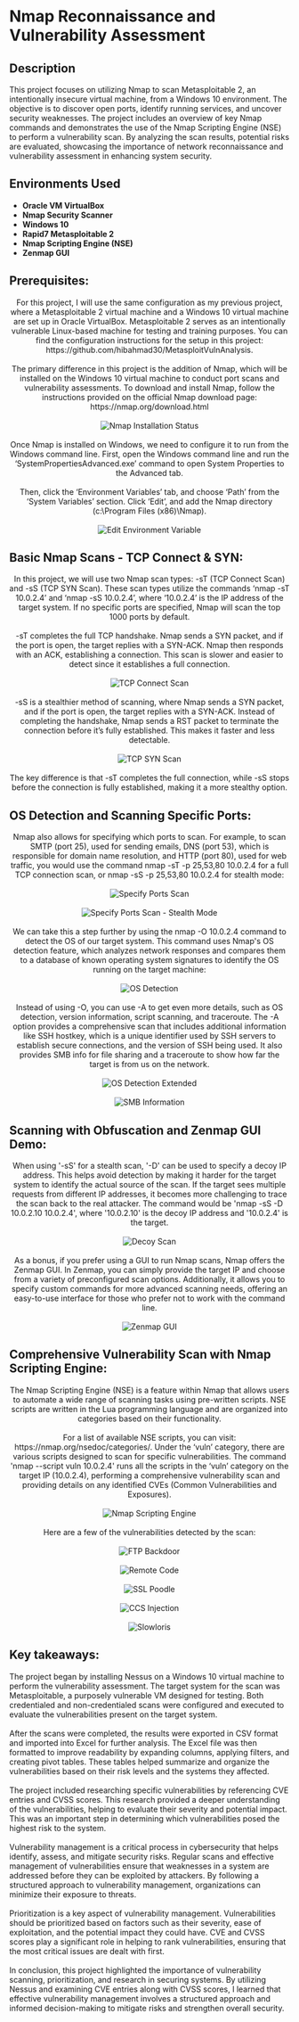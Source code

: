 <h1>Nmap Reconnaissance and Vulnerability Assessment</h1>

<h2>Description</h2>
This project focuses on utilizing Nmap to scan Metasploitable 2, an intentionally insecure virtual machine, from a Windows 10 environment. The objective is to discover open ports, identify running services, and uncover security weaknesses. The project includes an overview of key Nmap commands and demonstrates the use of the Nmap Scripting Engine (NSE) to perform a vulnerability scan. By analyzing the scan results, potential risks are evaluated, showcasing the importance of network reconnaissance and vulnerability assessment in enhancing system security.
<br />

<h2>Environments Used </h2>

- <b>Oracle VM VirtualBox</b>
- <b>Nmap Security Scanner</b>  
- <b>Windows 10</b>
- <b>Rapid7 Metasploitable 2</b>
- <b>Nmap Scripting Engine (NSE)</b>
- <b>Zenmap GUI</b> 

<h2>Prerequisites:</h2> 

<p align="center">
For this project, I will use the same configuration as my previous project, where a Metasploitable 2 virtual machine and a Windows 10 virtual machine are set up in Oracle VirtualBox. Metasploitable 2 serves as an intentionally vulnerable Linux-based machine for testing and training purposes. You can find the configuration instructions for the setup in this project: https://github.com/hibahmad30/MetasploitVulnAnalysis. 
 <br/> 
 <br/>
The primary difference in this project is the addition of Nmap, which will be installed on the Windows 10 virtual machine to conduct port scans and vulnerability assessments. To download and install Nmap, follow the instructions provided on the official Nmap download page: https://nmap.org/download.html 
 <br/> 
 <br/>
<img src="https://i.imgur.com/xs5FPLg.png" alt="Nmap Installation Status"/>
 <br/> 
 <br/>
Once Nmap is installed on Windows, we need to configure it to run from the Windows command line. First, open the Windows command line and run the ‘SystemPropertiesAdvanced.exe’ command to open System Properties to the Advanced tab. 
 <br/> 
 <br/>
Then, click the ‘Environment Variables’ tab, and choose ‘Path’ from the ‘System Variables’ section. Click ‘Edit’, and add the Nmap directory (c:\Program Files (x86)\Nmap).
 <br/> 
 <br/>
<img src="https://i.imgur.com/syFpMSg.png" alt="Edit Environment Variable"/>

<h2>Basic Nmap Scans - TCP Connect & SYN:</h2> 

<p align="center">
In this project, we will use two Nmap scan types: -sT (TCP Connect Scan) and -sS (TCP SYN Scan). These scan types utilize the commands ‘nmap -sT 10.0.2.4’ and ‘nmap -sS 10.0.2.4’, where ‘10.0.2.4’ is the IP address of the target system. If no specific ports are specified, Nmap will scan the top 1000 ports by default.
 <br/> 
 <br/>
-sT completes the full TCP handshake. Nmap sends a SYN packet, and if the port is open, the target replies with a SYN-ACK. Nmap then responds with an ACK, establishing a connection. This scan is slower and easier to detect since it establishes a full connection.
 <br/> 
 <br/>
<img src="https://i.imgur.com/m4n7cV4.png" alt="TCP Connect Scan"/> 
 <br/> 
 <br/>
-sS is a stealthier method of scanning, where Nmap sends a SYN packet, and if the port is open, the target replies with a SYN-ACK. Instead of completing the handshake, Nmap sends a RST packet to terminate the connection before it’s fully established. This makes it faster and less detectable.
 <br/> 
 <br/>
<img src="https://i.imgur.com/L1ZxxPw.png" alt="TCP SYN Scan"/> 
 <br/> 
 <br/>
The key difference is that -sT completes the full connection, while -sS stops before the connection is fully established, making it a more stealthy option.
 
<h2>OS Detection and Scanning Specific Ports:</h2> 
<p align="center">
Nmap also allows for specifying which ports to scan. For example, to scan SMTP (port 25), used for sending emails, DNS (port 53), which is responsible for domain name resolution, and HTTP (port 80), used for web traffic, you would use the command nmap -sT -p 25,53,80 10.0.2.4 for a full TCP connection scan, or nmap -sS -p 25,53,80 10.0.2.4 for stealth mode: 
<br />
<br />
<img src="https://i.imgur.com/lBmA4c3.png" alt="Specify Ports Scan"/> 
<br />
<br />
<img src="https://i.imgur.com/rONhUQZ.png" alt="Specify Ports Scan - Stealth Mode"/> 
<br />
<br />
We can take this a step further by using the nmap -O 10.0.2.4 command to detect the OS of our target system. This command uses Nmap's OS detection feature, which analyzes network responses and compares them to a database of known operating system signatures to identify the OS running on the target machine: 
<br />
<br />
<img src="https://i.imgur.com/Ie7kwwa.png" alt="OS Detection"/> 
<br />
<br />
Instead of using -O, you can use -A to get even more details, such as OS detection, version information, script scanning, and traceroute. The -A option provides a comprehensive scan that includes additional information like SSH hostkey, which is a unique identifier used by SSH servers to establish secure connections, and the version of SSH being used. It also provides SMB info for file sharing and a traceroute to show how far the target is from us on the network.
<br />
<br />
<img src="https://i.imgur.com/jUmU0qP.png" alt="OS Detection Extended"/> 
<br />
<br />
<img src="https://i.imgur.com/xoANwZn.png" alt="SMB Information"/> 

<h2>Scanning with Obfuscation and Zenmap GUI Demo:</h2> 
 <p align="center">
When using '-sS' for a stealth scan, '-D' can be used to specify a decoy IP address. This helps avoid detection by making it harder for the target system to identify the actual source of the scan. If the target sees multiple requests from different IP addresses, it becomes more challenging to trace the scan back to the real attacker. The command would be 'nmap -sS -D 10.0.2.10 10.0.2.4', where '10.0.2.10' is the decoy IP address and '10.0.2.4' is the target.
 <br/>
 <br/>
 <img src="https://i.imgur.com/Zxm9cWt.png" alt="Decoy Scan"/>
  <br/>
 <br/>
As a bonus, if you prefer using a GUI to run Nmap scans, Nmap offers the Zenmap GUI. In Zenmap, you can simply provide the target IP and choose from a variety of preconfigured scan options. Additionally, it allows you to specify custom commands for more advanced scanning needs, offering an easy-to-use interface for those who prefer not to work with the command line.
  <br/>
 <br/>
 <img src="https://i.imgur.com/4uY4ge5.png" alt="Zenmap GUI"/> 

<h2>Comprehensive Vulnerability Scan with Nmap Scripting Engine:</h2> 
 <p align="center">
The Nmap Scripting Engine (NSE) is a feature within Nmap that allows users to automate a wide range of scanning tasks using pre-written scripts. NSE scripts are written in the Lua programming language and are organized into categories based on their functionality.
<br />
<br />  
For a list of available NSE scripts, you can visit: https://nmap.org/nsedoc/categories/. Under the ‘vuln’ category, there are various scripts designed to scan for specific vulnerabilities. The command 'nmap --script vuln 10.0.2.4' runs all the scripts in the ‘vuln’ category on the target IP (10.0.2.4), performing a comprehensive vulnerability scan and providing details on any identified CVEs (Common Vulnerabilities and Exposures). 
<br />
<br />  
<img src="https://i.imgur.com/YJs8y5m.png" alt="Nmap Scripting Engine"/>
<br />
<br />
Here are a few of the vulnerabilities detected by the scan:
<br />
<br />  
<img src="https://i.imgur.com/oxveLd8.png" alt="FTP Backdoor"/>
<br />
<br />  
<img src="https://i.imgur.com/6qDNiRI.png" alt="Remote Code"/>
<br />
<br />   
<img src="https://i.imgur.com/zo1yOH9.png" alt="SSL Poodle"/>
<br />
<br />  
<img src="https://i.imgur.com/jcjA1t0.png" alt="CCS Injection"/>
<br />
<br />   
<img src="https://i.imgur.com/5loHs8h.png" alt="Slowloris"/>
 
<h2>Key takeaways:</h2>
The project began by installing Nessus on a Windows 10 virtual machine to perform the vulnerability assessment. The target system for the scan was Metasploitable, a purposely vulnerable VM designed for testing. Both credentialed and non-credentialed scans were configured and executed to evaluate the vulnerabilities present on the target system.
<br/>
<br/>
After the scans were completed, the results were exported in CSV format and imported into Excel for further analysis. The Excel file was then formatted to improve readability by expanding columns, applying filters, and creating pivot tables. These tables helped summarize and organize the vulnerabilities based on their risk levels and the systems they affected.
<br/>
<br/>
The project included researching specific vulnerabilities by referencing CVE entries and CVSS scores. This research provided a deeper understanding of the vulnerabilities, helping to evaluate their severity and potential impact. This was an important step in determining which vulnerabilities posed the highest risk to the system.
<br/>
<br/>
Vulnerability management is a critical process in cybersecurity that helps identify, assess, and mitigate security risks. Regular scans and effective management of vulnerabilities ensure that weaknesses in a system are addressed before they can be exploited by attackers. By following a structured approach to vulnerability management, organizations can minimize their exposure to threats.
<br/>
<br/>
Prioritization is a key aspect of vulnerability management. Vulnerabilities should be prioritized based on factors such as their severity, ease of exploitation, and the potential impact they could have. CVE and CVSS scores play a significant role in helping to rank vulnerabilities, ensuring that the most critical issues are dealt with first.
<br/>
<br/>
In conclusion, this project highlighted the importance of vulnerability scanning, prioritization, and research in securing systems. By utilizing Nessus and examining CVE entries along with CVSS scores, I learned that effective vulnerability management involves a structured approach and informed decision-making to mitigate risks and strengthen overall security.


<p align="center">
<!--
 ```diff
- text in red
+ text in green
! text in orange
# text in gray
@@ text in purple (and bold)@@
```
--!>
